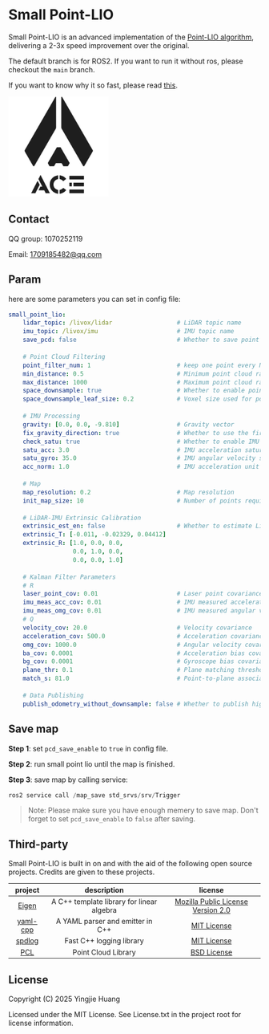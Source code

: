 # Small Point-LIO

Small Point-LIO is an advanced implementation of the [Point-LIO algorithm](https://github.com/hku-mars/Point-LIO), delivering a 2-3x speed improvement over the original.

The default branch is for ROS2. If you want to run it without ros, please checkout the `main` branch.

If you want to know why it so fast, please read [this](https://bbs.robomaster.com/article/813022).

<img src="./img/ACE.jpg" width="200px">

## Contact

QQ group: 1070252119

Email: 1709185482@qq.com

## Param

here are some parameters you can set in config file:

```yaml
small_point_lio:
    lidar_topic: /livox/lidar                  # LiDAR topic name
    imu_topic: /livox/imu                      # IMU topic name
    save_pcd: false                            # Whether to save point cloud

    # Point Cloud Filtering
    point_filter_num: 1                        # keep one point every N points
    min_distance: 0.5                          # Minimum point cloud radius; points closer than this will be filtered
    max_distance: 1000                         # Maximum point cloud radius; points farther than this will be filtered
    space_downsample: true                     # Whether to enable point cloud downsampling
    space_downsample_leaf_size: 0.2            # Voxel size used for point cloud downsampling

    # IMU Processing
    gravity: [0.0, 0.0, -9.810]                # Gravity vector
    fix_gravity_direction: true                # Whether to use the first 200 IMU data points to correct gravity direction (magnitude still from gravity parameter)
    check_satu: true                           # Whether to enable IMU data saturation check
    satu_acc: 3.0                              # IMU acceleration saturation threshold
    satu_gyro: 35.0                            # IMU angular velocity saturation threshold
    acc_norm: 1.0                              # IMU acceleration unit (multiple of gravity)

    # Map
    map_resolution: 0.2                        # Map resolution
    init_map_size: 10                          # Number of points required to initialize the map

    # LiDAR-IMU Extrinsic Calibration
    extrinsic_est_en: false                    # Whether to estimate LiDAR-IMU extrinsic transformation online
    extrinsic_T: [-0.011, -0.02329, 0.04412]
    extrinsic_R: [1.0, 0.0, 0.0,
                  0.0, 1.0, 0.0,
                  0.0, 0.0, 1.0]

    # Kalman Filter Parameters
    # R
    laser_point_cov: 0.01                      # Laser point covariance
    imu_meas_acc_cov: 0.01                     # IMU measured acceleration covariance
    imu_meas_omg_cov: 0.01                     # IMU measured angular velocity covariance
    # Q
    velocity_cov: 20.0                         # Velocity covariance
    acceleration_cov: 500.0                    # Acceleration covariance
    omg_cov: 1000.0                            # Angular velocity covariance
    ba_cov: 0.0001                             # Acceleration bias covariance
    bg_cov: 0.0001                             # Gyroscope bias covariance
    plane_thr: 0.1                             # Plane matching threshold (smaller value = stricter)
    match_s: 81.0                              # Point-to-plane association threshold (smaller value = stricter)

    # Data Publishing
    publish_odometry_without_downsample: false # Whether to publish high-frequency odometry. Note that this does not enhance the real-time nature of the odometry and but degrades performance. It is recommended to increase the point cloud publishing rate to achieve highly real-time odometry.
```

## Save map

**Step 1**: set `pcd_save_enable` to `true` in config file.

**Step 2**: run small point lio until the map is finished.

**Step 3**: save map by calling service:

```cpp
ros2 service call /map_save std_srvs/srv/Trigger
```

> Note: Please make sure you have enough memery to save map. Don't forget to set `pcd_save_enable` to `false` after saving.

## Third-party

Small Point-LIO is built in on and with the aid of the following open source projects. Credits are given to these projects.

|                     project                     |                description                |                                            license                                            |
| :---------------------------------------------: | :---------------------------------------: | :-------------------------------------------------------------------------------------------: |
|   [Eigen](https://gitlab.com/libeigen/eigen)    | A C++ template library for linear algebra | [Mozilla Public License Version 2.0](https://gitlab.com/libeigen/eigen/-/blob/master/LICENSE) |
| [yaml-cpp](https://github.com/jbeder/yaml-cpp)  |     A YAML parser and emitter in C++      |             [MIT License](https://github.com/jbeder/yaml-cpp/blob/master/LICENSE)             |
|   [spdlog](https://github.com/gabime/spdlog)    |         Fast C++ logging library          |               [MIT License](https://github.com/gabime/spdlog/blob/v1.x/LICENSE)               |
| [PCL](https://github.com/PointCloudLibrary/pcl) |            Point Cloud Library            |        [BSD License](https://github.com/PointCloudLibrary/pcl/blob/master/LICENSE.txt)        |

## License

Copyright (C) 2025 Yingjie Huang

Licensed under the MIT License. See License.txt in the project root for license information.
